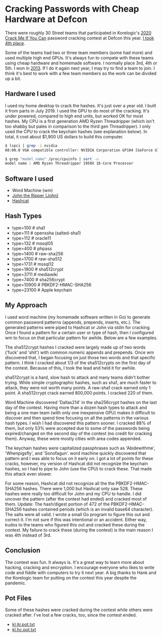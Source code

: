 # Cracking Passwords with Cheap Hardware at Defcon

There were roughly 30 Street teams that participated in Korelogic's [2020 Crack Me If You Can](https://contest-2020.korelogic.com/) password cracking contest at Defcon this year. [I took 4th place](https://contest-2020.korelogic.com/graphs-street.html).

Some of the teams had two or three team members (some had more) and used multiple high end GPUs. It's always fun to compete with these teams using cheap hardware and homemade software. I normally place 3rd, 4th or 5th. I won in [2013](https://contest-2013.korelogic.com/teams.html). If I do it again next year, I may try to find a team to join. I think it's best to work with a few team members so the work can be divided up a bit.

## Hardware I used

I used my home desktop to crack the hashes. It's just over a year old. I built it from parts in July 2019. I used the GPU to do most of the cracking. It's under powered, compared to high end units, but worked OK for most hashes. My CPU is a first generation AMD Ryzen Threadripper (which isn't too shabby but pales in comparison to the third gen Threadripper). I only used the CPU to crack the keychain hashes (see explanation below). In total, it cost about $1,900 US dollars to build this computer.

```bash
$ lspci | grep -i nvidia
08:00.0 VGA compatible controller: NVIDIA Corporation GP104 [GeForce GTX 1060 6GB]
```
```bash
$ grep "model name" /proc/cpuinfo | sort -u
model name : AMD Ryzen Threadripper 1950X 16-Core Processor
```

## Software I used

 * Word Machine (wm)
 * [John the Ripper (John)](https://www.openwall.com/john/)
 * [Hashcat](https://hashcat.net/hashcat/)

## Hash Types

 * type=100  # sha1
 * type=111  # openssha (salted-sha1)
 * type=112  # oracle11
 * type=132  # mssql05
 * type=400  # phpass
 * type=1400 # raw-sha256
 * type=1700 # raw-sha512
 * type=1731 # mssql12
 * type=1800 # sha512crypt
 * type=3711 # mediawiki
 * type=7400 # sha256crypt
 * type=10900 # PBKDF2-HMAC-SHA256
 * type=23100 # Apple keychain

## My Approach

I used word machine (my homemade software written in Go) to generate common password patterns (appends, prepends, inserts, etc.). The generated patterns were piped to Hashcat or John via stdin for cracking. Once I found a pattern for a certain user or type of hash, then I configured wm to focus on that particular pattern for awhile. Below are a few examples.

The sha512crypt hashes I cracked were largely made up of two words ('fuck' and 'shit') with common numeric appends and prepends. Once wm discovered that, I began focusing on just those two words and that specific pattern. I think I cracked about 1/3 of the sha512crypts on the first day of the contest. Because of this, I took the lead and held it for awhile.

sha512crypt is a hard, slow hash to attack and many teams didn't bother trying. While simple cryptographic hashes, such as sha1, are much faster to attack, they were not worth many points. A raw-sha1 crack earned only 1 point. A sha512crypt crack earned 800,000 points. I cracked 220 of them.

Word Machine discovered 'Dallas214' in the sha256crypt hashes on the last day of the contest. Having more than a dozen hash types to attack and being a one man team (with only one inexpensive GPU) makes it difficult to discover and then spend time focusing on all the patterns in the various hash types. I wish I had discovered this pattern sooner. I cracked 88% of them, but only 53% were accepted due to some of the passwords being expired/changed on the second day of the contest (no credit for cracking them). Anyway, these were mostly cities with area codes appended.

The keychain hashes were capitalized passphrases such as 'Abidewithme', 'Whenpigsfly', and 'Sonofagun'. word machine quickly discovered that pattern and I was able to focus on it early on. I got a lot of points for these cracks, however, my version of Hashcat did not recognize the keychain hashes, so I had to pipe to John (use the CPU) to crack these. That made this attack even slower. 

For some reason, Hashcat did not recognize all the the PBKDF2-HMAC-SHA256 hashes. There were 1,000 but Hashcat only saw 528. These hashes were really too difficult for John and my CPU to handle. I did uncover the pattern (after the contest had ended) and cracked most of them. Update: The hash/digest portion of 472 of the PBKDF2-HMAC-SHA256 hashes contained periods (which is an invalid base64 character). The salts were all valid. I wrote a small Go program to figure this out and correct it. I'm not sure if this was intentional or an accident. Either way, kudos to the teams who figured this out and cracked these during the contest. My failure to crack these (during the contest) is the main reason I was 4th instead of 3rd.

## Conclusion

The contest was fun. It always is. It's a great way to learn more about hacking, cracking and encryption. I encourage everyone who likes to write code and fiddle with computers to try it next year. A big thanks to Hank and the Korelogic team for putting on the contest this year despite the pandemic.

## Pot Files

Some of these hashes were cracked during the contest while others were cracked after. I've lost a few cracks, too, since the contest ended.

  * [kl.jtr.pot.txt](kl.jtr.pot.txt)
  * [kl.hc.pot.txt](kl.hc.pot.txt)

